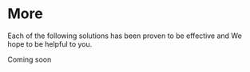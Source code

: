 # More

Each of the following solutions has been proven to be effective and We hope to be helpful to you.

Coming soon
